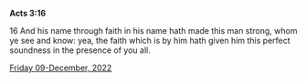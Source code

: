 **Acts 3:16**

16 And his name through faith in his name hath made this man strong, whom ye see and know: yea, the faith which is by him hath given him this perfect soundness in the presence of you all.

[Friday 09-December, 2022](https://t.me/s/daily_scripture)
